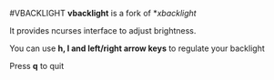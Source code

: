 #VBACKLIGHT
**vbacklight** is a fork of **xbacklight*

It provides ncurses interface to adjust brightness.

You can use **h, l and left/right arrow keys** to regulate your backlight

Press **q** to quit